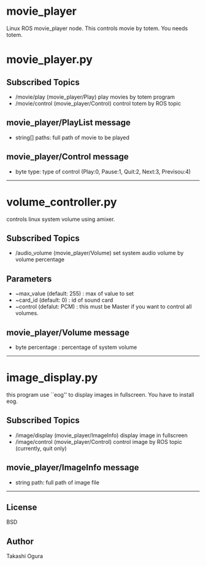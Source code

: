 movie_player
============

Linux ROS movie_player node.
This controls movie by totem. You needs totem.

movie_player.py
================

Subscribed Topics
----------
- /movie/play (movie_player/Play)   play movies by totem program
- /movie/control (movie_player/Control)   control totem by ROS topic


movie_player/PlayList message
-----------------
- string[] paths:   full path of movie to be played

movie_player/Control message
-----------------
- byte type: type of control (Play:0, Pause:1, Quit:2, Next:3, Previsou:4)

---

volume_controller.py
================
controls linux system volume using amixer.

Subscribed Topics
----------
- /audio_volume (movie_player/Volume)   set system audio volume by volume percentage

Parameters
-----------
- ~max_value (default: 255) : max of value to set
- ~card_id (default: 0) : id of sound card
- ~control (defalut: PCM) : this must be Master if you want to control all volumes.

movie_player/Volume message
----------
- byte percentage : percentage of system volume

---

image_display.py
===================
this program use ``eog'' to display images in fullscreen. You have to install eog.

Subscribed Topics
----------
- /image/display (movie_player/ImageInfo)   display image in fullscreen
- /image/control (movie_player/Control)     control image by ROS topic (currently, quit only)


movie_player/ImageInfo message
-----------------
- string path: full path of image file 

---

License
------------
BSD

Author
------------
Takashi Ogura

